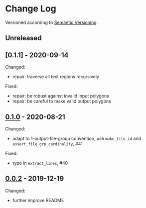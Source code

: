 Change Log
==========
Versioned according to [Semantic Versioning](http://semver.org/).

## Unreleased

## [0.1.1] - 2020-09-14

Changed:

  * repair: traverse all text regions recursively
  
Fixed:

  * repair: be robust against invalid input polygons
  * repair: be careful to make valid output polygons

## [0.1.0] - 2020-08-21

Changed:

  * adapt to 1-output-file-group convention, use `make_file_id` and `assert_file_grp_cardinality`, #41

Fixed:

  * typo in `extract_lines`, #40

## [0.0.2] - 2019-12-19

Changed:

  * further improve README

<!-- link-labels -->
[0.1.0]: ../../compare/v0.1.0...v0.0.2
[0.0.2]: ../../compare/HEAD...v0.0.2
